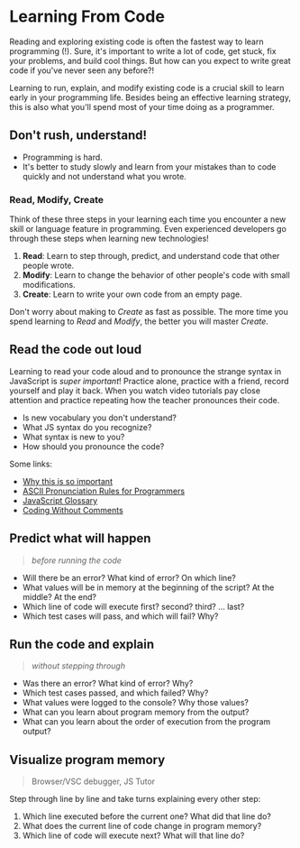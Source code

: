 # Learning From Code

Reading and exploring existing code is often the fastest way to learn programming (!). Sure, it's important to write a lot of code, get stuck, fix your problems, and build cool things. But how can you expect to write great code if you've never seen any before?!

Learning to run, explain, and modify existing code is a crucial skill to learn early in your programming life. Besides being an effective learning strategy, this is also what you'll spend most of your time doing as a programmer.

## Don't rush, understand!

-   Programming is hard.
-   It's better to study slowly and learn from your mistakes than to code quickly and not understand what you wrote.

### Read, Modify, Create

Think of these three steps in your learning each time you encounter a new skill or language feature in programming. Even experienced developers go through these steps when learning new technologies!

1. **Read**: Learn to step through, predict, and understand code that other people wrote.
1. **Modify**: Learn to change the behavior of other people's code with small modifications.
1. **Create**: Learn to write your own code from an empty page.

Don't worry about making to _Create_ as fast as possible. The more time you spend learning to _Read_ and _Modify_, the better you will master _Create_.

## Read the code out loud

Learning to read your code aloud and to pronounce the strange syntax in JavaScript is _super important_! Practice alone, practice with a friend, record yourself and play it back. When you watch video tutorials pay close attention and practice repeating how the teacher pronounces their code.

-   Is new vocabulary you don't understand?
-   What JS syntax do you recognize?
-   What syntax is new to you?
-   How should you pronounce the code?

Some links:

-   [Why this is so important](https://www.youtube.com/watch?v=g1ib43q3uXQ&feature=youtu.be&t=1209)
-   [ASCII Pronunciation Rules for Programmers](https://blog.codinghorror.com/ascii-pronunciation-rules-for-programmers/)
-   [JavaScript Glossary](https://www.codecademy.com/articles/glossary-javascript)
-   [Coding Without Comments](https://blog.codinghorror.com/coding-without-comments/)

## Predict what will happen

> _before running the code_

-   Will there be an error? What kind of error? On which line?
-   What values will be in memory at the beginning of the script? At the middle? At the end?
-   Which line of code will execute first? second? third? ... last?
-   Which test cases will pass, and which will fail? Why?

## Run the code and explain

> _without stepping through_

-   Was there an error? What kind of error? Why?
-   Which test cases passed, and which failed? Why?
-   What values were logged to the console? Why those values?
-   What can you learn about program memory from the output?
-   What can you learn about the order of execution from the program output?

## Visualize program memory

> Browser/VSC debugger, JS Tutor

Step through line by line and take turns explaining every other step:

1. Which line executed before the current one? What did that line do?
1. What does the current line of code change in program memory?
1. Which line of code will execute next? What will that line do?

